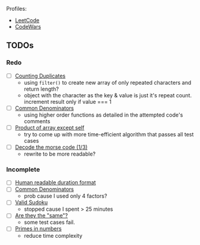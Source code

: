Profiles:
- [LeetCode](https://leetcode.com/dinesh-58/)
- [CodeWars](https://www.codewars.com/users/dinesh-58)

## TODOs
### Redo
- [ ] [Counting Duplicates](https://www.codewars.com/kata/54bf1c2cd5b56cc47f0007a1)
    - using `filter()` to create new array of only repeated characters and return length?
    - object with the character as the key & value is just it's repeat count. increment result only if value === 1
- [ ] [Common Denominators](https://www.codewars.com/kata/54d7660d2daf68c619000d95/)
    - using higher order functions as detailed in the attempted code's comments
- [ ] [Product of array except self](https://leetcode.com/problems/product-of-array-except-self/)
    - try to come up with more time-efficient algorithm that passes all test cases 
- [ ] [Decode the morse code (1/3)](https://www.codewars.com/kata/54b724efac3d5402db00065e/)
    - rewrite to be more readable?

### Incomplete
- [ ] [Human readable duration format](https://www.codewars.com/kata/52742f58faf5485cae000b9a/)
- [ ] [Common Denominators](https://www.codewars.com/kata/54d7660d2daf68c619000d95/)
    - prob cause I used only 4 factors?
- [ ] [Valid Sudoku](https://leetcode.com/problems/valid-sudoku/)
    - stopped cause I spent > 25 minutes
- [ ] [Are they the "same"?](https://www.codewars.com/kata/550498447451fbbd7600041c/)
    - some test cases fail. 
- [ ] [Primes in numbers](https://www.codewars.com/kata/54d512e62a5e54c96200019e/)
    - reduce time complexity
